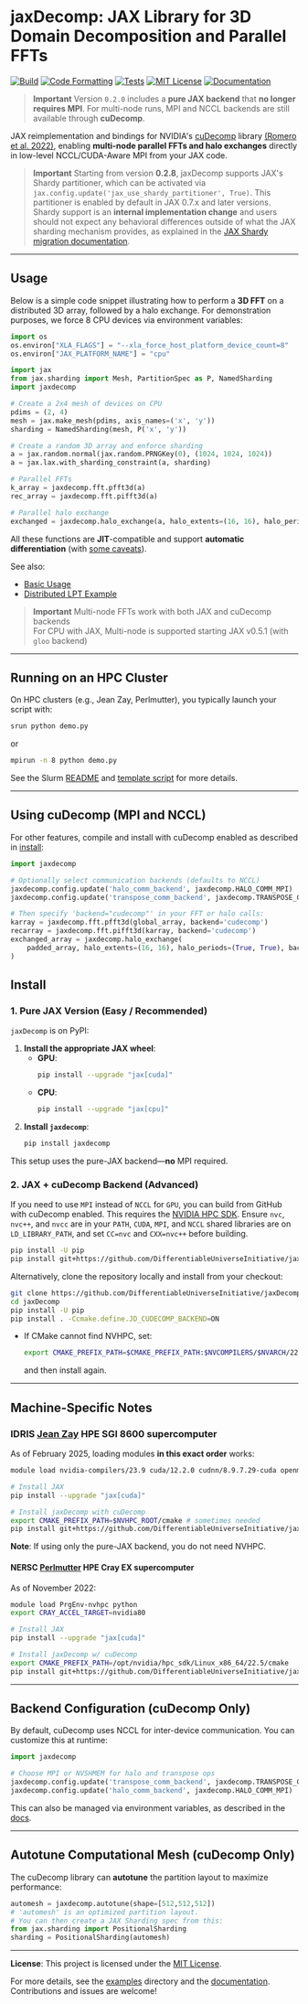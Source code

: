 
# jaxDecomp: JAX Library for 3D Domain Decomposition and Parallel FFTs

[![Build](https://github.com/DifferentiableUniverseInitiative/jaxDecomp/actions/workflows/github-deploy.yml/badge.svg)](https://github.com/DifferentiableUniverseInitiative/jaxDecomp/actions/workflows/github-deploy.yml)
[![Code Formatting](https://github.com/DifferentiableUniverseInitiative/jaxDecomp/actions/workflows/formatting.yml/badge.svg)](https://github.com/DifferentiableUniverseInitiative/jaxDecomp/actions/workflows/formatting.yml)
[![Tests](https://github.com/DifferentiableUniverseInitiative/jaxDecomp/actions/workflows/tests.yml/badge.svg)](https://github.com/DifferentiableUniverseInitiative/jaxDecomp/actions/workflows/tests.yml)
[![MIT License](https://img.shields.io/badge/License-MIT-yellow.svg)](https://opensource.org/licenses/MIT)
[![Documentation](https://readthedocs.org/projects/jaxdecomp/badge/?version=latest)](https://jaxdecomp.readthedocs.io/en/latest/)

> **Important**
> Version `0.2.0` includes a **pure JAX backend** that **no longer requires MPI**. For multi-node runs, MPI and NCCL backends are still available through **cuDecomp**.

JAX reimplementation and bindings for NVIDIA's [cuDecomp](https://nvidia.github.io/cuDecomp/index.html) library [(Romero et al. 2022)](https://dl.acm.org/doi/abs/10.1145/3539781.3539797), enabling **multi-node parallel FFTs and halo exchanges** directly in low-level NCCL/CUDA-Aware MPI from your JAX code.

> **Important**
> Starting from version **0.2.8**, jaxDecomp supports JAX's Shardy partitioner, which can be activated via `jax.config.update('jax_use_shardy_partitioner', True)`. This partitioner is enabled by default in JAX 0.7.x and later versions.
> Shardy support is an **internal implementation change** and users should not expect any behavioral differences outside of what the JAX sharding mechanism provides, as explained in the [JAX Shardy migration documentation](https://docs.jax.dev/en/latest/shardy_jax_migration.html).


---

## Usage

Below is a simple code snippet illustrating how to perform a **3D FFT** on a distributed 3D array, followed by a halo exchange. For demonstration purposes, we force 8 CPU devices via environment variables:

```python
import os
os.environ["XLA_FLAGS"] = "--xla_force_host_platform_device_count=8"
os.environ["JAX_PLATFORM_NAME"] = "cpu"

import jax
from jax.sharding import Mesh, PartitionSpec as P, NamedSharding
import jaxdecomp

# Create a 2x4 mesh of devices on CPU
pdims = (2, 4)
mesh = jax.make_mesh(pdims, axis_names=('x', 'y'))
sharding = NamedSharding(mesh, P('x', 'y'))

# Create a random 3D array and enforce sharding
a = jax.random.normal(jax.random.PRNGKey(0), (1024, 1024, 1024))
a = jax.lax.with_sharding_constraint(a, sharding)

# Parallel FFTs
k_array = jaxdecomp.fft.pfft3d(a)
rec_array = jaxdecomp.fft.pifft3d(a)

# Parallel halo exchange
exchanged = jaxdecomp.halo_exchange(a, halo_extents=(16, 16), halo_periods=(True, True))
```

All these functions are **JIT**-compatible and support **automatic differentiation** (with [some caveats](https://jaxdecomp.readthedocs.io/en/latest/06-caveats.html)).

See also:
- [Basic Usage](https://jaxdecomp.readthedocs.io/en/latest/01-basic_usage.html)
- [Distributed LPT Example](examples/lpt_nbody_demo.py)

> **Important**
> Multi-node FFTs work with both JAX and cuDecomp backends\
> For CPU with JAX, Multi-node is supported starting JAX v0.5.1 (with `gloo` backend)

---

## Running on an HPC Cluster

On HPC clusters (e.g., Jean Zay, Perlmutter), you typically launch your script with:
```bash
srun python demo.py
```
or
```bash
mpirun -n 8 python demo.py
```

See the Slurm [README](slurms/README.md) and [template script](slurms/template.slurm) for more details.


---

## Using cuDecomp (MPI and NCCL)

For other features, compile and install with cuDecomp enabled as described in [install](#2-jax--cudecomp-backend-advanced):

```python
import jaxdecomp

# Optionally select communication backends (defaults to NCCL)
jaxdecomp.config.update('halo_comm_backend', jaxdecomp.HALO_COMM_MPI)
jaxdecomp.config.update('transpose_comm_backend', jaxdecomp.TRANSPOSE_COMM_MPI_A2A)

# Then specify 'backend="cudecomp"' in your FFT or halo calls:
karray = jaxdecomp.fft.pfft3d(global_array, backend='cudecomp')
recarray = jaxdecomp.fft.pifft3d(karray, backend='cudecomp')
exchanged_array = jaxdecomp.halo_exchange(
    padded_array, halo_extents=(16, 16), halo_periods=(True, True), backend='cudecomp'
)
```

## Install

### 1. Pure JAX Version (Easy / Recommended)

`jaxDecomp` is on PyPI:

1. **Install the appropriate JAX wheel**:
   - **GPU**:
     ```bash
     pip install --upgrade "jax[cuda]"
     ```
   - **CPU**:
     ```bash
     pip install --upgrade "jax[cpu]"
     ```
2. **Install `jaxdecomp`**:
   ```bash
   pip install jaxdecomp
   ```

This setup uses the pure-JAX backend—**no** MPI required.

### 2. JAX + cuDecomp Backend (Advanced)

If you need to use `MPI` instead of `NCCL` for `GPU`, you can build from GitHub with cuDecomp enabled. This requires the [NVIDIA HPC SDK](https://developer.nvidia.com/hpc-sdk). Ensure `nvc`, `nvc++`, and `nvcc` are in your `PATH`, `CUDA`, `MPI`, and `NCCL` shared libraries are on `LD_LIBRARY_PATH`, and set `CC=nvc` and `CXX=nvc++` before building.

```bash
pip install -U pip
pip install git+https://github.com/DifferentiableUniverseInitiative/jaxDecomp -Ccmake.define.JD_CUDECOMP_BACKEND=ON
```

Alternatively, clone the repository locally and install from your checkout:

```bash
git clone https://github.com/DifferentiableUniverseInitiative/jaxDecomp.git --recursive
cd jaxDecomp
pip install -U pip
pip install . -Ccmake.define.JD_CUDECOMP_BACKEND=ON
```

- If CMake cannot find NVHPC, set:
  ```bash
  export CMAKE_PREFIX_PATH=$CMAKE_PREFIX_PATH:$NVCOMPILERS/$NVARCH/22.9/cmake
  ```
  and then install again.

---

## Machine-Specific Notes

### IDRIS [Jean Zay](http://www.idris.fr/eng/jean-zay/cpu/jean-zay-cpu-hw-eng.html) HPE SGI 8600 supercomputer


As of February 2025, loading modules **in this exact order** works:

```bash
module load nvidia-compilers/23.9 cuda/12.2.0 cudnn/8.9.7.29-cuda openmpi/4.1.5-cuda nccl/2.18.5-1-cuda cmake

# Install JAX
pip install --upgrade "jax[cuda]"

# Install jaxDecomp with cuDecomp
export CMAKE_PREFIX_PATH=$NVHPC_ROOT/cmake # sometimes needed
pip install git+https://github.com/DifferentiableUniverseInitiative/jaxDecomp -Ccmake.define.JD_CUDECOMP_BACKEND=ON
```

**Note**: If using only the pure-JAX backend, you do not need NVHPC.

#### NERSC [Perlmutter](https://docs.nersc.gov/systems/perlmutter/architecture/) HPE Cray EX supercomputer

As of November 2022:

```bash
module load PrgEnv-nvhpc python
export CRAY_ACCEL_TARGET=nvidia80

# Install JAX
pip install --upgrade "jax[cuda]"

# Install jaxDecomp w/ cuDecomp
export CMAKE_PREFIX_PATH=/opt/nvidia/hpc_sdk/Linux_x86_64/22.5/cmake
pip install git+https://github.com/DifferentiableUniverseInitiative/jaxDecomp -CCmake.define.JD_CUDECOMP_BACKEND=ON
```

---

## Backend Configuration (cuDecomp Only)

By default, cuDecomp uses NCCL for inter-device communication. You can customize this at runtime:

```python
import jaxdecomp

# Choose MPI or NVSHMEM for halo and transpose ops
jaxdecomp.config.update('transpose_comm_backend', jaxdecomp.TRANSPOSE_COMM_MPI_A2A)
jaxdecomp.config.update('halo_comm_backend', jaxdecomp.HALO_COMM_MPI)
```

This can also be managed via environment variables, as described in the [docs](https://github.com/DifferentiableUniverseInitiative/jaxDecomp/tree/main/docs).

---

## Autotune Computational Mesh (cuDecomp Only)

The cuDecomp library can **autotune** the partition layout to maximize performance:

```python
automesh = jaxdecomp.autotune(shape=[512,512,512])
# 'automesh' is an optimized partition layout.
# You can then create a JAX Sharding spec from this:
from jax.sharding import PositionalSharding
sharding = PositionalSharding(automesh)
```

---

**License**: This project is licensed under the [MIT License](https://opensource.org/licenses/MIT).

For more details, see the [examples](examples/) directory and the [documentation](https://jaxdecomp.readthedocs.io/en/latest). Contributions and issues are welcome!
